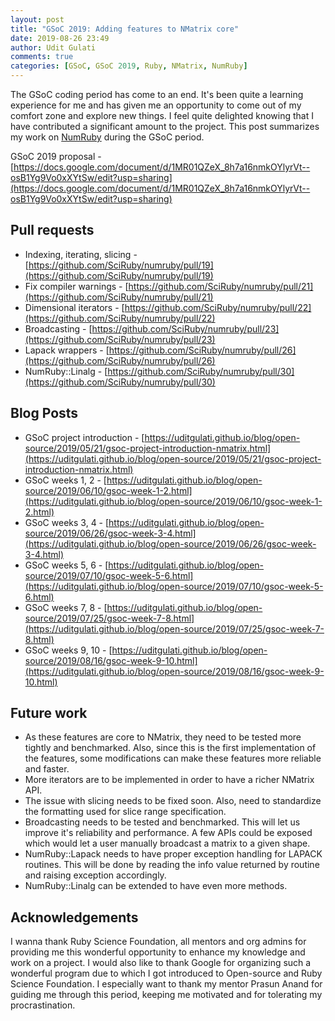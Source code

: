 ```yaml
---
layout: post
title: "GSoC 2019: Adding features to NMatrix core"
date: 2019-08-26 23:49
author: Udit Gulati
comments: true
categories: [GSoC, GSoC 2019, Ruby, NMatrix, NumRuby]
---
```


The GSoC coding period has come to an end. It's been quite a learning experience for me and has given me an opportunity to come out of my comfort zone and explore new things. I feel quite delighted knowing that I have contributed a significant amount to the project. This post summarizes my work on [NumRuby](https://github.com/sciruby/numruby) during the GSoC period.

GSoC 2019 proposal - [https://docs.google.com/document/d/1MR01QZeX_8h7a16nmkOYlyrVt--osB1Yg9Vo0xXYtSw/edit?usp=sharing](https://docs.google.com/document/d/1MR01QZeX_8h7a16nmkOYlyrVt--osB1Yg9Vo0xXYtSw/edit?usp=sharing)

## Pull requests

+   Indexing, iterating, slicing - [https://github.com/SciRuby/numruby/pull/19](https://github.com/SciRuby/numruby/pull/19)
+   Fix compiler warnings - [https://github.com/SciRuby/numruby/pull/21](https://github.com/SciRuby/numruby/pull/21)
+   Dimensional iterators - [https://github.com/SciRuby/numruby/pull/22](https://github.com/SciRuby/numruby/pull/22)
+   Broadcasting - [https://github.com/SciRuby/numruby/pull/23](https://github.com/SciRuby/numruby/pull/23)
+   Lapack wrappers - [https://github.com/SciRuby/numruby/pull/26](https://github.com/SciRuby/numruby/pull/26)
+   NumRuby::Linalg - [https://github.com/SciRuby/numruby/pull/30](https://github.com/SciRuby/numruby/pull/30)

## Blog Posts

+   GSoC project introduction - [https://uditgulati.github.io/blog/open-source/2019/05/21/gsoc-project-introduction-nmatrix.html](https://uditgulati.github.io/blog/open-source/2019/05/21/gsoc-project-introduction-nmatrix.html)
+   GSoC weeks 1, 2 - [https://uditgulati.github.io/blog/open-source/2019/06/10/gsoc-week-1-2.html](https://uditgulati.github.io/blog/open-source/2019/06/10/gsoc-week-1-2.html)
+   GSoC weeks 3, 4 - [https://uditgulati.github.io/blog/open-source/2019/06/26/gsoc-week-3-4.html](https://uditgulati.github.io/blog/open-source/2019/06/26/gsoc-week-3-4.html)
+   GSoC weeks 5, 6 - [https://uditgulati.github.io/blog/open-source/2019/07/10/gsoc-week-5-6.html](https://uditgulati.github.io/blog/open-source/2019/07/10/gsoc-week-5-6.html)
+   GSoC weeks 7, 8 - [https://uditgulati.github.io/blog/open-source/2019/07/25/gsoc-week-7-8.html](https://uditgulati.github.io/blog/open-source/2019/07/25/gsoc-week-7-8.html)
+   GSoC weeks 9, 10 - [https://uditgulati.github.io/blog/open-source/2019/08/16/gsoc-week-9-10.html](https://uditgulati.github.io/blog/open-source/2019/08/16/gsoc-week-9-10.html)

## Future work

+   As these features are core to NMatrix, they need to be tested more tightly and benchmarked. Also, since this is the first implementation of the features, some modifications can make these features more reliable and faster.
+   More iterators are to be implemented in order to have a richer NMatrix API.
+   The issue with slicing needs to be fixed soon. Also, need to standardize the formatting used for slice range specification.
+   Broadcasting needs to be tested and benchmarked. This will let us improve it's reliability and performance. A few APIs could be exposed which would let a user manually broadcast a matrix to a given shape.
+   NumRuby::Lapack needs to have proper exception handling for LAPACK routines. This will be done by reading the info value returned by routine and raising exception accordingly.
+   NumRuby::Linalg can be extended to have even more methods.

## Acknowledgements

I wanna thank Ruby Science Foundation, all mentors and org admins for providing me this wonderful opportunity to enhance my knowledge and work on a project. I would also like to thank Google for organizing such a wonderful program due to which I got introduced to Open-source and Ruby Science Foundation. I especially want to thank my mentor Prasun Anand for guiding me through this period, keeping me motivated and for tolerating my procrastination.
